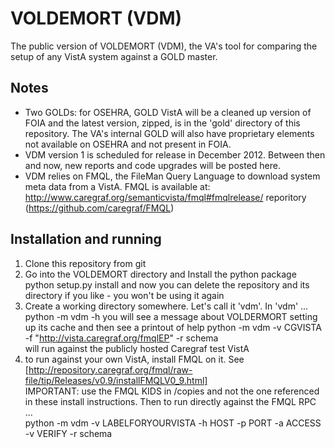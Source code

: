 VOLDEMORT (VDM)
===============

The public version of VOLDEMORT (VDM), the VA's tool for comparing the setup of any VistA system against a GOLD master. 

Notes
-----
- Two GOLDs: for OSEHRA, GOLD VistA will be a cleaned up version of FOIA and the latest version, zipped, is in the 'gold' directory of this repository. The VA's internal GOLD will also have proprietary elements not available on OSEHRA and not present in FOIA.
- VDM version 1 is scheduled for release in December 2012. Between then and now, new reports and code upgrades will be posted here.
- VDM relies on FMQL, the FileMan Query Language to download system meta data from a VistA. FMQL is available at: http://www.caregraf.org/semanticvista/fmql#fmqlrelease/ reporitory (https://github.com/caregraf/FMQL)

Installation and running
------------------------
1. Clone this repository from git
2. Go into the VOLDEMORT directory and Install the python package
    python setup.py install
   and now you can delete the repository and its directory if you like - you won't be using it again
3. Create a working directory somewhere. Let's call it 'vdm'. In 'vdm' ...
    python -m vdm -h
   you will see a message about VOLDERMORT setting up its cache and then see a printout of help
    python -m vdm -v CGVISTA -f "http://vista.caregraf.org/fmqlEP" -r schema  
   will run against the publicly hosted Caregraf test VistA
4. to run against your own VistA, install FMQL on it. See  
[http://repository.caregraf.org/fmql/raw-file/tip/Releases/v0.9/installFMQLV0_9.html]   
IMPORTANT: use the FMQL KIDS in /copies and not the one referenced in these install instructions. 
Then to run directly against the FMQL RPC ...  
    python -m vdm -v LABELFORYOURVISTA -h HOST -p PORT -a ACCESS -v VERIFY -r schema

